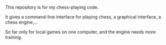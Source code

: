 This repository is for my chess-playing code.

It gives a command-line interface for playing chess,
a graphical interface,
a chess engine,...

So far only for local games on one computer, and the engine needs more training.